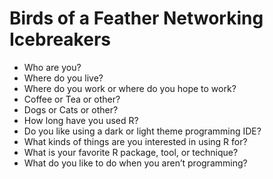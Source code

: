 # Birds of a Feather Networking Icebreakers

- Who are you?
- Where do you live?
- Where do you work or where do you hope to work?
- Coffee or Tea or other?
- Dogs or Cats or other?
- How long have you used R?
- Do you like using a dark or light theme programming IDE?
- What kinds of things are you interested in using R for?
- What is your favorite R package, tool, or technique?
- What do you like to do when you aren’t programming?
